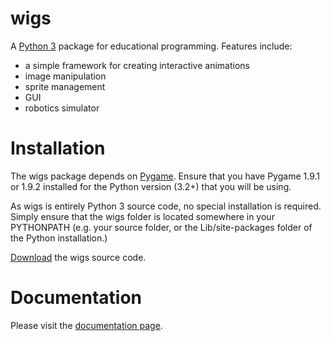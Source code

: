 # wigs
A [Python 3](http://www.python.org) package for educational programming. Features include:
* a simple framework for creating interactive animations
* image manipulation
* sprite management
* GUI
* robotics simulator

# Installation
The wigs package depends on [Pygame](http://pygame.org/download.shtml). Ensure that you have Pygame 1.9.1 or 1.9.2 installed for the Python version (3.2+) that you will be using.

As wigs is entirely Python 3 source code, no special installation is required. Simply ensure that the wigs folder is located somewhere in your PYTHONPATH (e.g. your source folder, or the Lib/site-packages folder of the Python installation.)

[Download](https://github.com/devwigs/wigs/releases) the wigs source code.

# Documentation
Please visit the [documentation page](http://devwigs.github.io).
